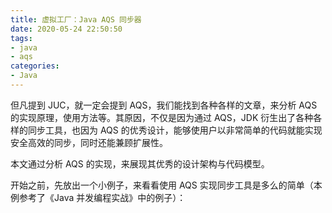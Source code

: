 ```yaml
---
title: 虚拟工厂：Java AQS 同步器
date: 2020-05-24 22:50:50
tags:
- java
- aqs
categories:
- Java
---
```


但凡提到 JUC，就一定会提到 AQS，我们能找到各种各样的文章，来分析 AQS 的实现原理，使用方法等。其原因，不仅是因为通过 AQS，JDK 衍生出了各种各样的同步工具，也因为 AQS 的优秀设计，能够使用户以非常简单的代码就能实现安全高效的同步，同时还能兼顾扩展性。

本文通过分析 AQS 的实现，来展现其优秀的设计架构与代码模型。

开始之前，先放出一个小例子，来看看使用 AQS 实现同步工具是多么的简单（本例参考了《Java 并发编程实战》中的例子）：

